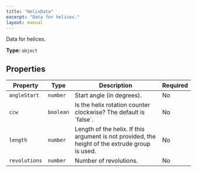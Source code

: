 ```yaml
---
title: "HelixData"
excerpt: "Data for helices."
layout: manual
---
```


Data for helices.


**Type:** `object`

## Properties

| Property | Type | Description | Required |
|----------|------|-------------|----------|
| `angleStart` | `number` | Start angle (in degrees). | No |
| `ccw` | `boolean` | Is the helix rotation counter clockwise? The default is &#x60;false&#x60;. | No |
| `length` | `number` | Length of the helix. If this argument is not provided, the height of the extrude group is used. | No |
| `revolutions` | `number` | Number of revolutions. | No |


